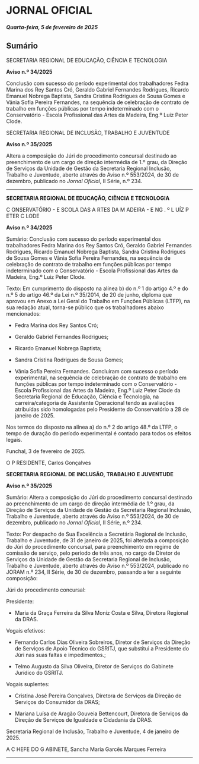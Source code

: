 # JORNAL OFICIAL

##### Quarta-feira, 5 de fevereiro de 2025

## **Sumário**

SECRETARIA REGIONAL DE EDUCAÇÃO, CIÊNCIA E TECNOLOGIA

**Aviso n.º 34/2025**

Conclusão com sucesso do período experimental dos trabalhadores Fedra Marina
dos Rey Santos Cró, Geraldo Gabriel Fernandes Rodrigues, Ricardo Emanuel
Nobrega Baptista, Sandra Cristina Rodrigues de Sousa Gomes e Vânia Sofia Pereira
Fernandes, na sequência de celebração de contrato de trabalho em funções públicas
por tempo indeterminado com o Conservatório - Escola Profissional das Artes da
Madeira, Eng.º Luiz Peter Clode.

SECRETARIA REGIONAL DE INCLUSÃO, TRABALHO E JUVENTUDE

**Aviso n.º 35/2025**

Altera a composição do Júri do procedimento concursal destinado ao preenchimento de
um cargo de direção intermédia de 1.º grau, da Direção de Serviços da Unidade de
Gestão da Secretaria Regional Inclusão, Trabalho e Juventude, aberto através do Aviso
n.º 553/2024, de 30 de dezembro, publicado no _Jornal Oficial_, II Série, n.º 234.




---

**SECRETARIA REGIONAL DE EDUCAÇÃO, CIÊNCIA E TECNOLOGIA**


C ONSERVATÓRIO        - E SCOLA DAS A RTES DA M ADEIRA        - E NG . º L UÍZ P ETER C LODE


**Aviso n.º 34/2025**


Sumário:
Conclusão com sucesso do período experimental dos trabalhadores Fedra Marina dos Rey Santos Cró, Geraldo Gabriel Fernandes
Rodrigues, Ricardo Emanuel Nobrega Baptista, Sandra Cristina Rodrigues de Sousa Gomes e Vânia Sofia Pereira Fernandes, na
sequência de celebração de contrato de trabalho em funções públicas por tempo indeterminado com o Conservatório - Escola Profissional
das Artes da Madeira, Eng.º Luiz Peter Clode.

Texto:
Em cumprimento do disposto na alínea b) do n.º 1 do artigo 4.º e do n.º 5 do artigo 46.º da Lei n.º 35/2014, de 20 de junho,
diploma que aprovou em Anexo a Lei Geral do Trabalho em Funções Públicas (LTFP), na sua redação atual, torna-se público
que os trabalhadores abaixo mencionados:

   - Fedra Marina dos Rey Santos Cró;

   - Geraldo Gabriel Fernandes Rodrigues;

   - Ricardo Emanuel Nobrega Baptista;

   - Sandra Cristina Rodrigues de Sousa Gomes;

   - Vânia Sofia Pereira Fernandes.
Concluíram com sucesso o período experimental, na sequência de celebração de contrato de trabalho em funções públicas
por tempo indeterminado com o Conservatório - Escola Profissional das Artes da Madeira, Eng.º Luiz Peter Clode da
Secretaria Regional de Educação, Ciência e Tecnologia, na carreira/categoria de Assistente Operacional tendo as avaliações
atribuídas sido homologadas pelo Presidente do Conservatório a 28 de janeiro de 2025.

Nos termos do disposto na alínea a) do n.º 2 do artigo 48.º da LTFP, o tempo de duração do período experimental é
contado para todos os efeitos legais.


Funchal, 3 de fevereiro de 2025.

O P RESIDENTE, Carlos Gonçalves


**SECRETARIA** **REGIONAL** **DE** **INCLUSÃO,** **TRABALHO** **E** **JUVENTUDE**


**Aviso n.º 35/2025**


Sumário:
Altera a composição do Júri do procedimento concursal destinado ao preenchimento de um cargo de direção intermédia de 1.º grau, da
Direção de Serviços da Unidade de Gestão da Secretaria Regional Inclusão, Trabalho e Juventude, aberto através do Aviso n.º 553/2024,
de 30 de dezembro, publicado no _Jornal Oficial_, II Série, n.º 234.

Texto:
Por despacho de Sua Excelência a Secretária Regional de Inclusão, Trabalho e Juventude, de 31 de janeiro de 2025, foi
alterada a composição do Júri do procedimento concursal, para preenchimento em regime de comissão de serviço, pelo
período de três anos, no cargo de Diretor de Serviços da Unidade de Gestão da Secretaria Regional de Inclusão, Trabalho e
Juventude, aberto através do Aviso n.º 553/2024, publicado no JORAM n.º 234, II Série, de 30 de dezembro, passando a ter a
seguinte composição:

Júri do procedimento concursal:

Presidente:

   - Maria da Graça Ferreira da Silva Moniz Costa e Silva, Diretora Regional da DRAS.

Vogais efetivos:

   - Fernando Carlos Dias Oliveira Sobreiros, Diretor de Serviços da Direção de Serviços de Apoio Técnico do GSRITJ,
que substitui a Presidente do Júri nas suas faltas e impedimentos.;

   - Telmo Augusto da Silva Oliveira, Diretor de Serviços do Gabinete Jurídico do GSRITJ.

Vogais suplentes:

   - Cristina José Pereira Gonçalves, Diretora de Serviços da Direção de Serviços do Consumidor da DRAS;

   - Mariana Luísa de Aragão Gouveia Bettencourt, Diretora de Serviços da Direção de Serviços de Igualdade e
Cidadania da DRAS.

Secretaria Regional de Inclusão, Trabalho e Juventude, 4 de janeiro de 2025.

A C HEFE DO G ABINETE, Sancha Maria Garcês Marques Ferreira




---
